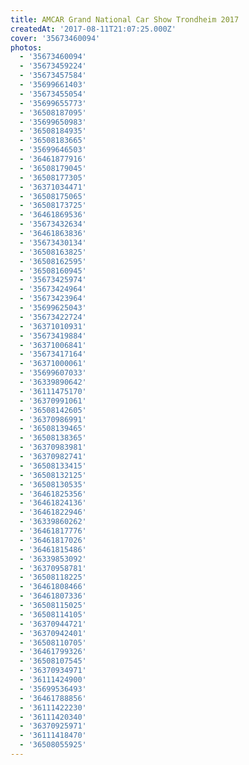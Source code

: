 ```yaml
---
title: AMCAR Grand National Car Show Trondheim 2017
createdAt: '2017-08-11T21:07:25.000Z'
cover: '35673460094'
photos:
  - '35673460094'
  - '35673459224'
  - '35673457584'
  - '35699661403'
  - '35673455054'
  - '35699655773'
  - '36508187095'
  - '35699650983'
  - '36508184935'
  - '36508183665'
  - '35699646503'
  - '36461877916'
  - '36508179045'
  - '36508177305'
  - '36371034471'
  - '36508175065'
  - '36508173725'
  - '36461869536'
  - '35673432634'
  - '36461863836'
  - '35673430134'
  - '36508163825'
  - '36508162595'
  - '36508160945'
  - '35673425974'
  - '35673424964'
  - '35673423964'
  - '35699625043'
  - '35673422724'
  - '36371010931'
  - '35673419884'
  - '36371006841'
  - '35673417164'
  - '36371000061'
  - '35699607033'
  - '36339890642'
  - '36111475170'
  - '36370991061'
  - '36508142605'
  - '36370986991'
  - '36508139465'
  - '36508138365'
  - '36370983981'
  - '36370982741'
  - '36508133415'
  - '36508132125'
  - '36508130535'
  - '36461825356'
  - '36461824136'
  - '36461822946'
  - '36339860262'
  - '36461817776'
  - '36461817026'
  - '36461815486'
  - '36339853092'
  - '36370958781'
  - '36508118225'
  - '36461808466'
  - '36461807336'
  - '36508115025'
  - '36508114105'
  - '36370944721'
  - '36370942401'
  - '36508110705'
  - '36461799326'
  - '36508107545'
  - '36370934971'
  - '36111424900'
  - '35699536493'
  - '36461788856'
  - '36111422230'
  - '36111420340'
  - '36370925971'
  - '36111418470'
  - '36508055925'
---
```


